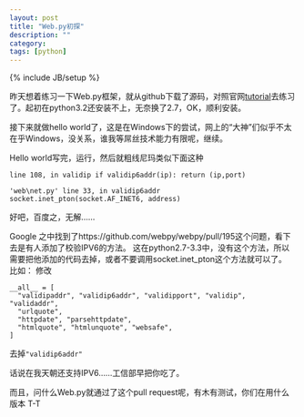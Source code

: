 ```yaml
---
layout: post
title: "Web.py初探"
description: ""
category: 
tags: [python]
---
```

{% include JB/setup %}

昨天想着练习一下Web.py框架，就从github下载了源码，对照官网[tutorial](http://webpy.org/docs/0.3/tutorial#starting)去练习了。起初在python3.2还安装不上，无奈换了2.7，OK，顺利安装。

接下来就做hello world了，这是在Windows下的尝试，网上的“大神”们似乎不太在乎Windows，没关系，谁我等屌丝技术能力有限呢，继续。

Hello world写完，运行，然后就粗线尼玛类似下面这种

	line 108, in validip if validip6addr(ip): return (ip,port)

	'web\net.py' line 33, in validip6addr socket.inet_pton(socket.AF_INET6, address)

好吧，百度之，无解……

Google 之中找到了https://github.com/webpy/webpy/pull/195这个问题，看下去是有人添加了校验IPV6的方法。
这在python2.7-3.3中，没有这个方法，所以需要把他添加的代码去掉，或者不要调用socket.inet_pton这个方法就可以了。
比如：
修改

	__all__ = [
	  "validipaddr", "validip6addr", "validipport", "validip", "validaddr",
	  "urlquote",
	  "httpdate", "parsehttpdate", 
	  "htmlquote", "htmlunquote", "websafe",
	]

去掉`"validip6addr"`


话说在我天朝还支持IPV6……工信部早把你吃了。

而且，问什么Web.py就通过了这个pull request呢，有木有测试，你们在用什么版本 T-T